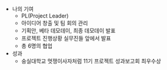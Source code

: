 - 나의 기여
  - PL(Project Leader)
  - 아이디어 창출 및 팀 회의 관리
  - 기획안, 베타 데모데이, 최종 데모데이 발표
  - 프로젝트 진행상황 실무진들 앞에서 발표
  - 총 6명의 협업
- 성과
  - 숭실대학교 멋쟁이사자처럼 11기 프로젝트 성과보고회 최우수상